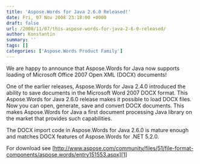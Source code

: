 ```yaml
---
title: 'Aspose.Words for Java 2.6.0 Released!'
date: Fri, 07 Nov 2008 23:18:00 +0000
draft: false
url: /2008/11/07/this-aspose-words-for-java-2-6-0-released/
author: Konstantin
summary: ''
tags: []
categories: ['Aspose.Words Product Family']
---
```


We are happy to announce that Aspose.Words for Java now supports loading of Microsoft Office 2007 Open XML (DOCX) documents!

One of the earlier releases, Aspose.Words for Java 2.4.0 introduced the ability to save documents in the Microsoft Word 2007 DOCX format. This Aspose.Words for Java 2.6.0 release makes it possible to load DOCX files. Now you can open, generate, save and convert DOCX documents. This makes Aspose.Words for Java a first document processing Java library on the market that provides such capabilities.

The DOCX import code in Aspose.Words for Java 2.6.0 is mature enough and matches DOCX features of Aspose.Words for .NET 5.2.0.

For download see [http://www.aspose.com/community/files/51/file-format-components/aspose.words/entry151553.aspx][1]




[1]: http://www.aspose.com/community/files/51/file-format-components/aspose.words/entry151553.aspx




